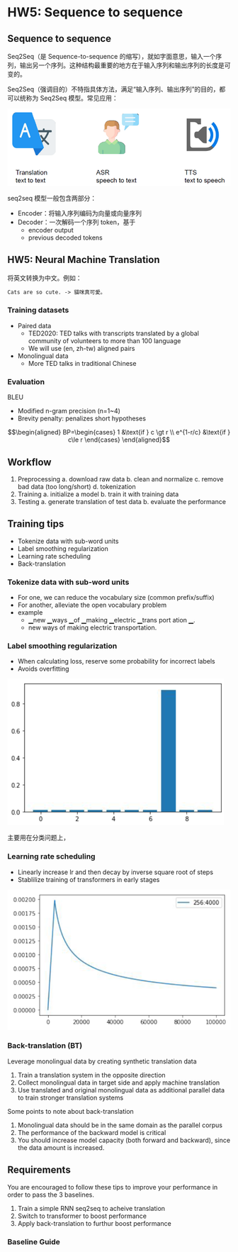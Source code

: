 # HW5: Sequence to sequence

## Sequence to sequence

Seq2Seq（是 Sequence-to-sequence 的缩写），就如字面意思，输入一个序列，输出另一个序列。这种结构最重要的地方在于输入序列和输出序列的长度是可变的。

Seq2Seq（强调目的）不特指具体方法，满足“输入序列、输出序列”的目的，都可以统称为 Seq2Seq 模型。常见应用：

![](images/2022-08-16-14-30-16.png)

seq2seq 模型一般包含两部分：

- Encoder：将输入序列编码为向量或向量序列
- Decoder：一次解码一个序列 token，基于
  - encoder output
  - previous decoded tokens

## HW5: Neural Machine Translation

将英文转换为中文。例如：

```txt
Cats are so cute. -> 貓咪真可愛。
```

### Training datasets

- Paired data
  - TED2020: TED talks with transcripts translated by a global community of volunteers to more than 100 language
  - We will use (en, zh-tw) aligned pairs
- Monolingual data
  - More TED talks in traditional Chinese

### Evaluation

BLEU

- Modified n-gram precision (n=1~4)
- Brevity penalty: penalizes short hypotheses

$$\begin{aligned}
BP=\begin{cases}
    1 &\text{if } c \gt r \\
    e^{1-r/c} &\text{if } c\le r
\end{cases}
\end{aligned}$$

## Workflow

1. Preprocessing
    a. download raw data
    b. clean and normalize
    c. remove bad data (too long/short)
    d. tokenization
2. Training
    a. initialize a model
    b. train it with training data
3. Testing
    a. generate translation of test data
    b. evaluate the performance

## Training tips

- Tokenize data with sub-word units
- Label smoothing regularization
- Learning rate scheduling
- Back-translation

### Tokenize data with sub-word units

- For one, we can reduce the vocabulary size (common prefix/suffix)
- For another, alleviate the open vocabulary problem
- example
  - ▁new ▁ways ▁of ▁making ▁electric ▁trans port ation ▁.
  - new ways of making electric transportation.

### Label smoothing regularization

- When calculating loss, reserve some probability for incorrect labels
- Avoids overfitting

![](images/2022-08-16-15-08-05.png)

主要用在分类问题上，

### Learning rate scheduling

- Linearly increase lr and then decay by inverse square root of steps
- Stablilize training of transformers in early stages

![](images/2022-08-16-15-10-09.png)

### Back-translation (BT)

Leverage monolingual data by creating synthetic translation data

1. Train a translation system in the opposite direction
2. Collect monolingual data in target side and apply machine translation
3. Use translated and original monolingual data as additional parallel data to train stronger translation systems

Some points to note about back-translation

1. Monolingual data should be in the same domain as the parallel corpus
2. The performance of the backward model is critical
3. You should increase model capacity (both forward and backward), since the data amount is increased.

## Requirements

You are encouraged to follow these tips to improve your performance in order to pass the 3 baselines.

1. Train a simple RNN seq2seq to acheive translation
2. Switch to transformer to boost performance
3. Apply back-translation to furthur boost performance

### Baseline Guide
